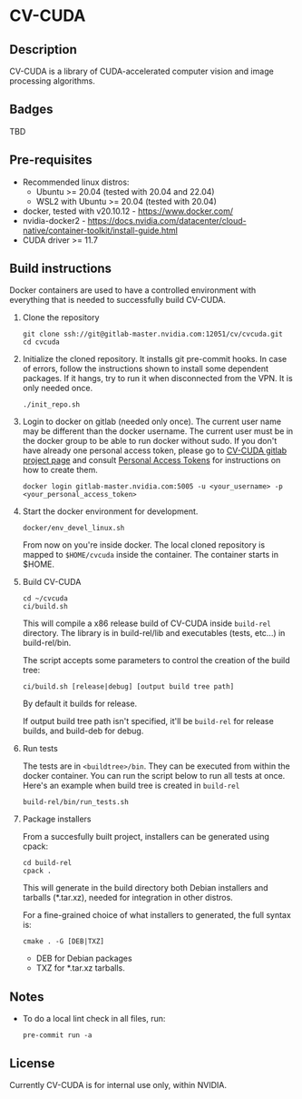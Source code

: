 # CV-CUDA

## Description

CV-CUDA is a library of CUDA-accelerated computer vision and image processing algorithms.

## Badges
TBD

## Pre-requisites

- Recommended linux distros:
    - Ubuntu >= 20.04 (tested with 20.04 and 22.04)
    - WSL2 with Ubuntu >= 20.04 (tested with 20.04)
- docker, tested with v20.10.12 - https://www.docker.com/
- nvidia-docker2 - https://docs.nvidia.com/datacenter/cloud-native/container-toolkit/install-guide.html
- CUDA driver >= 11.7

## Build instructions

Docker containers are used to have a controlled environment with everything that is needed
to successfully build CV-CUDA.

1. Clone the repository

   ```
   git clone ssh://git@gitlab-master.nvidia.com:12051/cv/cvcuda.git
   cd cvcuda
   ```

2. Initialize the cloned repository. It installs git pre-commit hooks.
   In case of errors, follow the instructions shown to install some dependent packages.
   If it hangs, try to run it when disconnected from the VPN.  It is only needed once.

   ```
   ./init_repo.sh
   ```

3. Login to docker on gitlab (needed only once).
   The current user name may be different than the docker username.
   The current user must be in the docker group to be able to run docker without sudo.
   If you don't have already one personal access token, please go to
   [CV-CUDA gitlab project page](https://gitlab-master.nvidia.com/cv/cvcuda) and consult
   [Personal Access Tokens](https://docs.gitlab.com/ee/user/profile/personal_access_tokens.html)
   for instructions on how to create them.

   ```
   docker login gitlab-master.nvidia.com:5005 -u <your_username> -p <your_personal_access_token>
   ```

4. Start the docker environment for development.

   ```
   docker/env_devel_linux.sh
   ```

   From now on you're inside docker. The local cloned repository is mapped to `$HOME/cvcuda` inside the
   container. The container starts in $HOME.

5. Build CV-CUDA

   ```
   cd ~/cvcuda
   ci/build.sh
   ```

   This will compile a x86 release build of CV-CUDA inside `build-rel` directory.
   The library is in build-rel/lib and executables (tests, etc...) in build-rel/bin.

   The script accepts some parameters to control the creation of the build tree:

   ```
   ci/build.sh [release|debug] [output build tree path]
   ```

   By default it builds for release.

   If output build tree path isn't specified, it'll be `build-rel` for release builds, and build-deb for debug.

6. Run tests

   The tests are in `<buildtree>/bin`. They can be executed from within the docker container. You can run the script
   below to run all tests at once. Here's an example when build tree is created in `build-rel`

   ```
   build-rel/bin/run_tests.sh
   ```

7. Package installers

   From a succesfully built project, installers can be generated using cpack:

   ```
   cd build-rel
   cpack .
   ```

   This will generate in the build directory both Debian installers and tarballs (\*.tar.xz), needed for integration in other distros.

   For a fine-grained choice of what installers to generated, the full syntax is:

   ```
   cmake . -G [DEB|TXZ]
   ```

   - DEB for Debian packages
   - TXZ for \*.tar.xz tarballs.

## Notes
- To do a local lint check in all files, run:

   ```
   pre-commit run -a
   ```

## License

Currently CV-CUDA is for internal use only, within NVIDIA.
